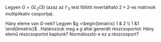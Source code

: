 Legyen $G = GL_2(3)$ (azaz az $\mathbb{F}_3$ test fölötti invertálható $2 × 2$-es mátrixok multiplikatív csoportja).

Hány eleme van $G$-nek? Legyen $g =\begin{bmatrix} 1 & 2 \\ 1 &1  \end{bmatrix}$ . Határozzuk meg a $g$ által generált részcsoportot. Hány elemű részcsoportot kaptunk? Normálosztó-e ez a részcsoport?
